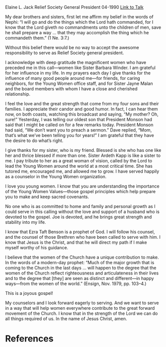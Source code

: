 Elaine L. Jack
Relief Society General President
04-1990
[Link to Talk](https://www.churchofjesuschrist.org/study/general-conference/1990/04/i-will-go-and-do?lang=eng)

My dear brothers and sisters, first let me affirm my belief in the words of Nephi: “I will go and do the things which the Lord hath commanded, for I know that the Lord giveth no commandments unto the children of men, save he shall prepare a way … that they may accomplish the thing which he commandeth them.” (1 Ne. 3:7.)

Without this belief there would be no way to accept the awesome responsibility to serve as Relief Society general president.

I acknowledge with deep gratitude the magnificent women who have preceded me in this call—women like Sister Barbara Winder. I am grateful for her influence in my life. In my prayers each day I give thanks for the influence of many good people around me—for friends, for caring neighbors, for the Young Women office staff, and for Sister Jayne Malan and the board members with whom I have a close and cherished relationship.

I feel the love and the great strength that come from my four sons and their families. I appreciate their candor and good humor. In fact, I can hear them now, on both coasts, watching this broadcast and saying, “My mother? Oh, sure!” Yesterday, I was telling our oldest son that President Monson had said that I might be called on for a few remarks today. President Monson had said, “We don’t want you to preach a sermon.” Dave replied, “Mom, that’s what we’ve been telling you for years!” I am grateful that they have the desire to do what’s right.

I give thanks for my sister, who is my friend. Blessed is she who has one like her and thrice blessed if more than one. Sister Ardeth Kapp is like a sister to me. I pay tribute to her as a great woman of vision, called by the Lord to lead the Young Women around the world at a most critical time. She has tutored me, encouraged me, and allowed me to grow. I have served happily as a counselor in the Young Women organization.

I love you young women. I know that you are understanding the importance of the Young Women Values—those gospel principles which help prepare you to make and keep sacred covenants.

No one who is as committed to home and family and personal growth as I could serve in this calling without the love and support of a husband who is devoted to the gospel. Joe is devoted, and he brings great strength and stability into my life.

I know that Ezra Taft Benson is a prophet of God. I will follow his counsel, and the counsel of those Brethren who have been called to serve with him. I know that Jesus is the Christ, and that he will direct my path if I make myself worthy of his guidance.

I believe that the women of the Church have a unique contribution to make. In the words of a modern-day prophet: “Much of the major growth that is coming to the Church in the last days … will happen to the degree that the women of the Church reflect righteousness and articulateness in their lives and to the degree that [they] are seen as distinct and different—in happy ways—from the women of the world.” (Ensign, Nov. 1979, pp. 103–4.)

This is a joyous gospel!

My counselors and I look forward eagerly to serving. And we want to serve in a way that will help women everywhere contribute to the great forward movement of the Church. I know that in the strength of the Lord we can do all things required of us. In the name of Jesus Christ, amen.

# References
